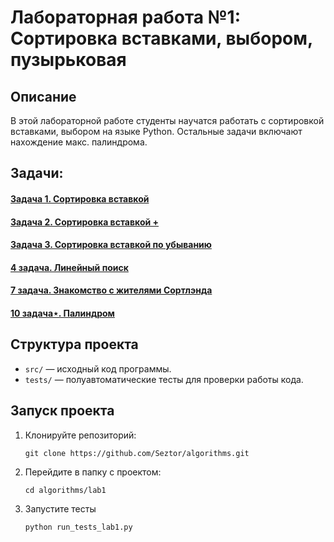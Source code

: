# Лабораторная работа №1: Сортировка вставками, выбором, пузырьковая

## Описание
В этой лабораторной работе студенты научатся работать с сортировкой вставками, выбором на языке Python.
Остальные задачи включают нахождение макс. палиндрома.

## Задачи:
#### [Задача 1. Сортировка вставкой](https://github.com/Seztor/algorithms/tree/main/lab1/task1)
#### [Задача 2. Сортировка вставкой +](https://github.com/Seztor/algorithms/tree/main/lab1/task2)
#### [Задача 3. Сортировка вставкой по убыванию](https://github.com/Seztor/algorithms/tree/main/lab1/task3)
#### [4 задача. Линейный поиск](https://github.com/Seztor/algorithms/tree/main/lab1/task4)
#### [7 задача. Знакомство с жителями Сортлэнда](https://github.com/Seztor/algorithms/tree/main/lab1/task7)
#### [10 задача⋆. Палиндром](https://github.com/Seztor/algorithms/tree/main/lab1/task10)

## Структура проекта
- `src/` — исходный код программы.
- `tests/` — полуавтоматические тесты для проверки работы кода.

## Запуск проекта
1. Клонируйте репозиторий:
   ```
   git clone https://github.com/Seztor/algorithms.git
   ```
2. Перейдите в папку с проектом:
    ```
   cd algorithms/lab1
    ```
3. Запустите тесты
   ```
   python run_tests_lab1.py
   ```


